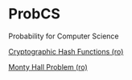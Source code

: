ProbCS
======

Probability for Computer Science

[Cryptographic Hash Functions (ro)](http://nbviewer.ipython.org/url/raw.github.com/empet/ProbCS/master/CryptographicHashFunctions.ipynb)

[Monty Hall Problem (ro)](http://nbviewer.ipython.org/url/raw.github.com/empet/ProbCS/master/Monty_Hall.ipynb)

